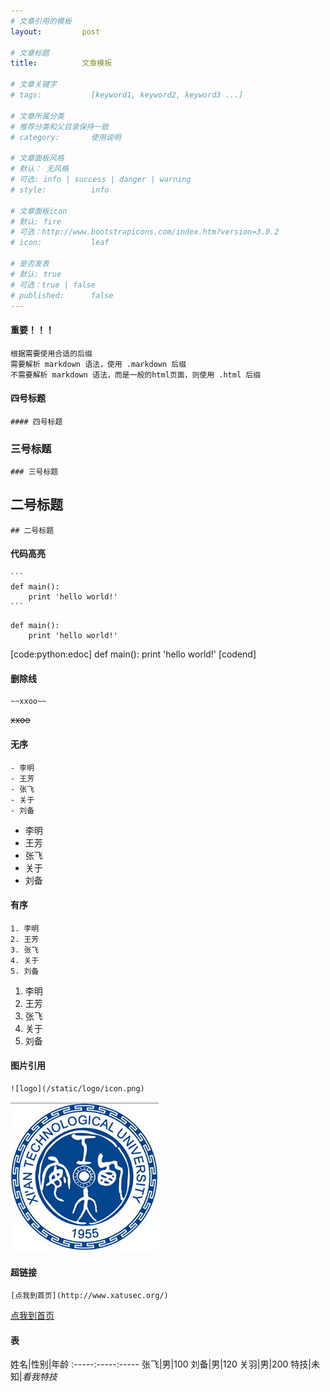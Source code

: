 ```yaml
---
# 文章引用的模板
layout:         post

# 文章标题
title:          文章模板

# 文章关键字
# tags:           [keyword1, keyword2, keyword3 ...]

# 文章所属分类
# 推荐分类和父目录保持一致
# category:       使用说明

# 文章面板风格
# 默认： 无风格
# 可选: info | success | danger | warning 
# style:          info

# 文章面板icon
# 默认: fire
# 可选：http://www.bootstrapicons.com/index.htm?version=3.0.2
# icon:           leaf

# 是否发表
# 默认: true
# 可选：true | false
# published:      false
---
```


#### 重要！！！
```
根据需要使用合适的后缀
需要解析 markdown 语法，使用 .markdown 后缀
不需要解析 markdown 语法，而是一般的html页面，则使用 .html 后缀
```

#### 四号标题
    #### 四号标题
    
### 三号标题
    ### 三号标题
    
## 二号标题
    ## 二号标题
    
#### 代码高亮
    ```
    def main():
        print 'hello world!'
    ```

```
def main():   
    print 'hello world!'   
```

[code:python:edoc]
def main():
    print 'hello world!'
[codend]

#### 删除线
    ~~xxoo~~

<s>xxoo</s>   

#### 无序
    - 李明
    - 王芳
    - 张飞
    - 关于
    - 刘备

- 李明
- 王芳
- 张飞
- 关于
- 刘备

#### 有序
    1. 李明
    2. 王芳
    3. 张飞
    4. 关于
    5. 刘备

1. 李明
2. 王芳
3. 张飞
4. 关于
5. 刘备    

#### 图片引用
    ![logo](/static/logo/icon.png)

![logo](/static/logo/icon.png)   

#### 超链接
    [点我到首页](http://www.xatusec.org/)

[点我到首页](http://www.xatusec.org/)   

#### 表
姓名|性别|年龄
:-----:-----:-----
张飞|男|100
刘备|男|120
关羽|男|200
特技|未知|*看我特技*
